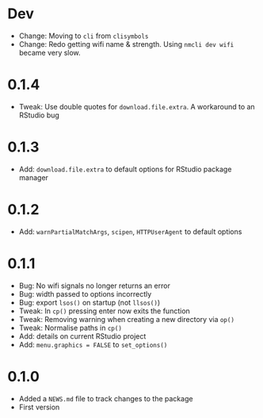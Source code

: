 # Dev
  * Change: Moving to `cli` from `clisymbols`
  * Change: Redo getting wifi name & strength.  Using `nmcli dev wifi` became very slow.
  
# 0.1.4
  * Tweak: Use double quotes for `download.file.extra`. A workaround to an RStudio bug

# 0.1.3
  * Add: `download.file.extra` to default options for RStudio package manager

# 0.1.2
  * Add: `warnPartialMatchArgs`, `scipen`, `HTTPUserAgent` to default options
  
# 0.1.1
  * Bug: No wifi signals no longer returns an error
  * Bug: width passed to options incorrectly
  * Bug: export `lsos()` on startup (not `llsos()`)
  * Tweak: In `cp()` pressing enter now exits the function
  * Tweak: Removing warning when creating a new directory via `op()`
  * Tweak: Normalise paths in `cp()`
  * Add: details on current RStudio project
  * Add: `menu.graphics = FALSE` to `set_options()`
 
# 0.1.0

  * Added a `NEWS.md` file to track changes to the package
  * First version
